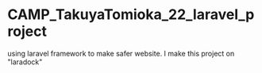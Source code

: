 # CAMP_TakuyaTomioka_22_laravel_project
using laravel framework to make safer website.
I make this project on "laradock"

